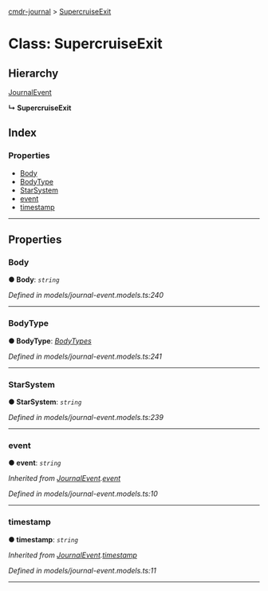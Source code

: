 [cmdr-journal](../README.md) > [SupercruiseExit](../classes/supercruiseexit.md)



# Class: SupercruiseExit

## Hierarchy


 [JournalEvent](journalevent.md)

**↳ SupercruiseExit**







## Index

### Properties

* [Body](supercruiseexit.md#body)
* [BodyType](supercruiseexit.md#bodytype)
* [StarSystem](supercruiseexit.md#starsystem)
* [event](supercruiseexit.md#event)
* [timestamp](supercruiseexit.md#timestamp)



---
## Properties
<a id="body"></a>

###  Body

**●  Body**:  *`string`* 

*Defined in models/journal-event.models.ts:240*





___

<a id="bodytype"></a>

###  BodyType

**●  BodyType**:  *[BodyTypes](../enums/bodytypes.md)* 

*Defined in models/journal-event.models.ts:241*





___

<a id="starsystem"></a>

###  StarSystem

**●  StarSystem**:  *`string`* 

*Defined in models/journal-event.models.ts:239*





___

<a id="event"></a>

###  event

**●  event**:  *`string`* 

*Inherited from [JournalEvent](journalevent.md).[event](journalevent.md#event)*

*Defined in models/journal-event.models.ts:10*





___

<a id="timestamp"></a>

###  timestamp

**●  timestamp**:  *`string`* 

*Inherited from [JournalEvent](journalevent.md).[timestamp](journalevent.md#timestamp)*

*Defined in models/journal-event.models.ts:11*





___


